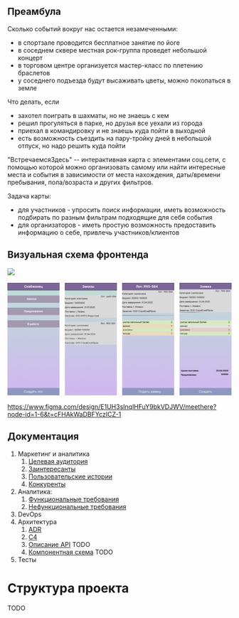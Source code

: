 ## Преамбула

Сколько событий вокруг нас остается незамеченными:
- в спортзале проводится бесплатное занятие по йоге
- в соседнем сквере местная рок-группа проведет небольшой концерт
- в торговом центре организуется мастер-класс по плетению браслетов
- у соседнего подъезда будут высаживать цветы, можно покопаться в земле

Что делать, если
- захотел поиграть в шахматы, но не знаешь с кем
- решил прогуляться в парке, но друзья все уехали из города
- приехал в командировку и не знаешь куда пойти в выходной
- есть возможность съездить на пару-тройку дней в небольшой отпуск, но надо решить куда пойти

"ВстречаемсяЗдесь" -- интерактивная карта с элементами соц.сети, с помощью которой можно организовать самому или найти 
интересные места и события в зависимости от места нахождения, даты/времени пребывания, пола/возраста и других фильтров.

Задача карты:
* для участников - упросить поиск информации, иметь возможность подбирать по разным фильтрам подходящие для себя события  
* для организаторов - иметь простую возможность предоставить информацию о себе, привлечь участников/клиентов  

## Визуальная схема фронтенда

![](https://gde-chto.ru)

![Визуальная схема фронтенда](./img/supplier.png)

https://www.figma.com/design/E1UH3sInqlHFuY9bkVDJWV/meethere?node-id=1-6&t=cFHAkWaDBFYczICZ-1
## Документация

1. Маркетинг и аналитика
    1. [Целевая аудитория](./docs/01-biz/01-target-audience.md)
    2. [Заинтересанты](./docs/01-biz/02-stakeholders.md)
    3. [Пользовательские истории](./docs/01-biz/03-bizreq.md)
    4. [Конкуренты](./docs/01-biz/04-competitors.md) 
2. Аналитика:
    1. [Функциональные требования](./docs/02-analysis/01-functional-requiremens.md)
    2. [Нефункциональные требования](./docs/02-analysis/02-nonfunctional-requirements.md)
3. DevOps
4. Архитектура
    1. [ADR](./docs/04-architecture/01-adrs/ADR.md)
    2. [C4](./docs/04-architecture/02-c4/C4.md)
    2. [Описание API](./docs/04-architecture/02-api.md) TODO
    3. [Компонентная схема](./docs/04-architecture/03-arch.md) TODO
5. Тесты

# Структура проекта

TODO